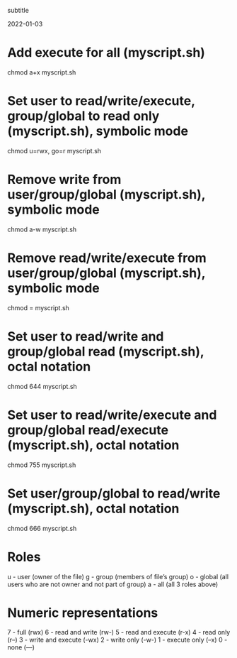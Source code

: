 subtitle

2022-01-03

Add execute for all (myscript.sh)
=================================

chmod a+x myscript.sh

Set user to read/write/execute, group/global to read only (myscript.sh), symbolic mode
======================================================================================

chmod u=rwx, go=r myscript.sh

Remove write from user/group/global (myscript.sh), symbolic mode
================================================================

chmod a-w myscript.sh

Remove read/write/execute from user/group/global (myscript.sh), symbolic mode
=============================================================================

chmod = myscript.sh

Set user to read/write and group/global read (myscript.sh), octal notation
==========================================================================

chmod 644 myscript.sh

Set user to read/write/execute and group/global read/execute (myscript.sh), octal notation
==========================================================================================

chmod 755 myscript.sh

Set user/group/global to read/write (myscript.sh), octal notation
=================================================================

chmod 666 myscript.sh

Roles
=====

u - user (owner of the file) g - group (members of file’s group) o - global (all users who are not owner and not part of group) a - all (all 3 roles above)

Numeric representations
=======================

7 - full (rwx) 6 - read and write (rw-) 5 - read and execute (r-x) 4 - read only (r–) 3 - write and execute (-wx) 2 - write only (-w-) 1 - execute only (–x) 0 - none (—)
